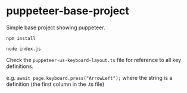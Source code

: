 # puppeteer-base-project

Simple base project showing puppeteer.

```
npm install

node index.js
```

Check the `puppeteer-us-keyboard-layout.ts` file for reference to all key definitions.

e.g.
`await page.keyboard.press("ArrowLeft");` where the string is a definition (the first column in the .ts file)
